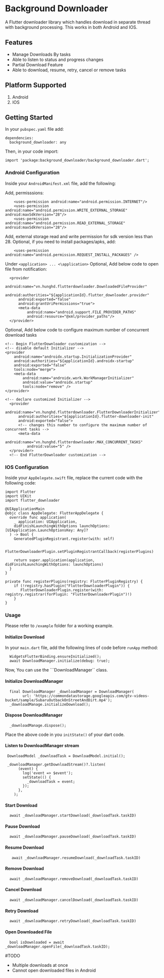 # Background Downloader

A Flutter downloader library which handles download in separate thread with background processing. This works in both Android and IOS.

## Features
- Manage Downloads By tasks
- Able to listen to status and progress changes
- Partial Download Feature
- Able to download, resume, retry, cancel or remove tasks
  
## Platform Supported
1. Android
2. IOS

## Getting Started
In your ```pubspec.yaml``` file add:

```
dependencies:
  background_downloader: any
```
Then, in your code import:

```
import 'package:background_downloader/background_downloader.dart';
```

### Android Configuration
Inside your ```AndroidManifest.xml``` file, add the following:

Add, permisssions:
```
    <uses-permission android:name="android.permission.INTERNET"/>
    <uses-permission android:name="android.permission.WRITE_EXTERNAL_STORAGE" android:maxSdkVersion="28"/>
    <uses-permission android:name="android.permission.READ_EXTERNAL_STORAGE" android:maxSdkVersion="28"/>
```
Add, external storage read and write permission for sdk version less than 28.
Optional, if you need to install packages/apks, add:
```
    <uses-permission android:name="android.permission.REQUEST_INSTALL_PACKAGES" />
```

Under ```<application> ... <\application>```
Optional, Add below code to open file from notification:
```
  <provider
      android:name="vn.hunghd.flutterdownloader.DownloadedFileProvider"
      android:authorities="${applicationId}.flutter_downloader.provider"
      android:exported="false"
      android:grantUriPermissions="true">
      <meta-data
          android:name="android.support.FILE_PROVIDER_PATHS"
          android:resource="@xml/provider_paths"/>
  </provider>
```

Optional, Add below code to configure maximum number of concurrent download tasks
```
<!-- Begin FlutterDownloader customization -->
<!-- disable default Initializer -->
<provider
    android:name="androidx.startup.InitializationProvider"
    android:authorities="${applicationId}.androidx-startup"
    android:exported="false"
    tools:node="merge">
    <meta-data
        android:name="androidx.work.WorkManagerInitializer"
        android:value="androidx.startup"
        tools:node="remove" />
</provider>

<!-- declare customized Initializer -->
  <provider
      android:name="vn.hunghd.flutterdownloader.FlutterDownloaderInitializer"
      android:authorities="${applicationId}.flutter-downloader-init"
      android:exported="false">
      <!-- changes this number to configure the maximum number of concurrent tasks -->
      <meta-data
          android:name="vn.hunghd.flutterdownloader.MAX_CONCURRENT_TASKS"
          android:value="5" />
  </provider>
  <!-- End FlutterDownloader customization -->
```

### IOS Configuration
Inside your ```AppDelegate.swift``` file, replace the current code with the following code:

```
import Flutter
import UIKit
import flutter_downloader

@UIApplicationMain
@objc class AppDelegate: FlutterAppDelegate {
  override func application(
    _ application: UIApplication,
    didFinishLaunchingWithOptions launchOptions: [UIApplication.LaunchOptionsKey: Any]?
  ) -> Bool {
    GeneratedPluginRegistrant.register(with: self)

    FlutterDownloaderPlugin.setPluginRegistrantCallback(registerPlugins)

    return super.application(application, didFinishLaunchingWithOptions: launchOptions)
  }
}

private func registerPlugins(registry: FlutterPluginRegistry) {
    if (!registry.hasPlugin("FlutterDownloaderPlugin")) {
       FlutterDownloaderPlugin.register(with: registry.registrar(forPlugin: "FlutterDownloaderPlugin")!)
    }
}
```

### Usage
Please refer to ```/example``` folder for a working example.

#### Initialize Download
In your ```main.dart``` file, add the following lines of code before ```runApp``` method:
```
  WidgetsFlutterBinding.ensureInitialized();
  await DownloadManager.initialize(debug: true);
```

Now, You can use the ```DownloadManager`` class.

#### Initialize DownloadManager
```
  final DownloadManager _downloadManager = DownloadManager(
        url: 'https://commondatastorage.googleapis.com/gtv-videos-bucket/sample/SubaruOutbackOnStreetAndDirt.mp4');
  _downloadManage.initializeDownload();
```

#### Dispose DownloadManager
```
  _downloadManage.dispose();
```

Place the above code in you ```initState()``` of your dart code.

#### Listen to DownloadManager stream
```
 DownloadModel _downloadTask = DownloadModel.initial();

 _downloadManager.getDownloadStream()?.listen(
      (event) {
        log('event => $event');
        setState(() {
          _downloadTask = event;
        });
      },
    );
```

#### Start Download
```
  await _downloadManager.startDownload(_downloadTask.taskID)
```

#### Pause Download
```
  await _downloadManager.pauseDownload(_downloadTask.taskID)
```

#### Resume Download
```
   await _downloadManager.resumeDownload(_downloadTask.taskID)
```

#### Remove Download
```
  await _downloadManager.removeDownload(_downloadTask.taskID)
```

#### Cancel Download
```
  await _downloadManager.cancelDownload(_downloadTask.taskID)
```

#### Retry Download
```
  await _downloadManager.retryDownload(_downloadTask.taskID)
```

#### Open Downloaded File
```
  bool isDownloaded = await _downloadManager.openFile(_downloadTask.taskID);
```

#TODO
- Multiple downloads at once
- Cannot open downloaded files in Android
